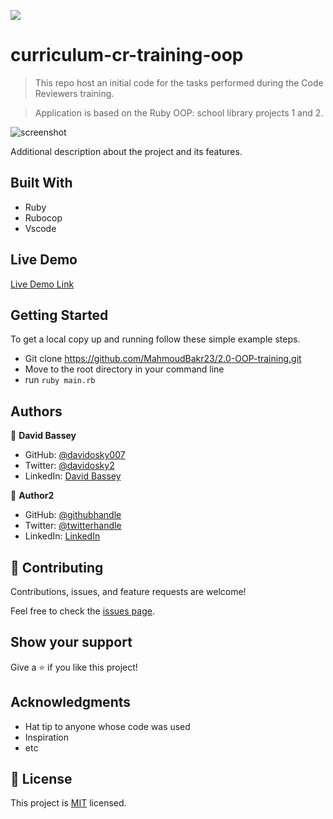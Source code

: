 ![](https://img.shields.io/badge/Microverse-blueviolet)

# curriculum-cr-training-oop

>This repo host an initial code for the tasks performed during the Code Reviewers training.

>Application is based on the Ruby OOP: school library projects 1 and 2.


![screenshot](./app_screenshot.png)

Additional description about the project and its features.

## Built With

- Ruby
- Rubocop
- Vscode 

## Live Demo

[Live Demo Link](https://livedemo.com)

## Getting Started

To get a local copy up and running follow these simple example steps.

- Git clone https://github.com/MahmoudBakr23/2.0-OOP-training.git
- Move to the root directory in your command line
- run `ruby main.rb`

## Authors


👤 **David Bassey**

* GitHub: [@davidosky007](https://github.com/davidosky007)
* Twitter: [@davidosky2](https://twitter.com/Davidosky2)
* LinkedIn: [David Bassey](https://www.linkedin.com/in/david-bassey-akan/)

👤 **Author2**

- GitHub: [@githubhandle](https://github.com/githubhandle)
- Twitter: [@twitterhandle](https://twitter.com/twitterhandle)
- LinkedIn: [LinkedIn](https://linkedin.com/in/linkedinhandle)

## 🤝 Contributing

Contributions, issues, and feature requests are welcome!

Feel free to check the [issues page](../../issues/).

## Show your support

Give a ⭐️ if you like this project!

## Acknowledgments

- Hat tip to anyone whose code was used
- Inspiration
- etc

## 📝 License

This project is [MIT](./MIT.md) licensed.
